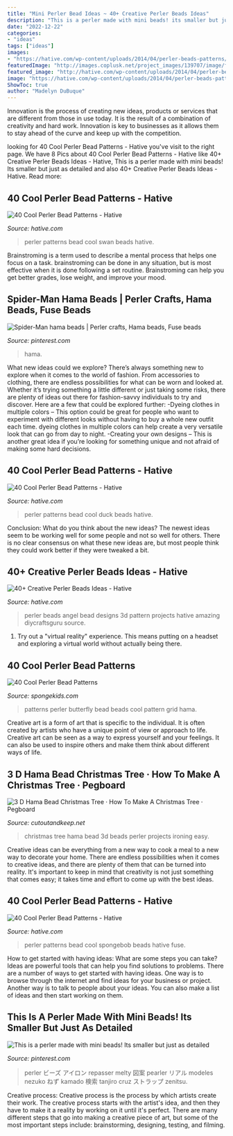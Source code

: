 ```yaml
---
title: "Mini Perler Bead Ideas ~ 40+ Creative Perler Beads Ideas"
description: "This is a perler made with mini beads! its smaller but just as detailed"
date: "2022-12-22"
categories:
- "ideas"
tags: ["ideas"]
images:
- "https://hative.com/wp-content/uploads/2014/04/perler-beads-patterns/27-duck-perler-beads-patterns.png"
featuredImage: "http://images.coplusk.net/project_images/139707/image/full_2012-12-03_13.29.58.jpg"
featured_image: "http://hative.com/wp-content/uploads/2014/04/perler-beads-ideas/40-angel-perler-beads.jpg"
image: "https://hative.com/wp-content/uploads/2014/04/perler-beads-patterns/14-spongebob-patterns.jpg"
ShowToc: true
author: "Madelyn DuBuque"
---
```



Innovation is the process of creating new ideas, products or services that are different from those in use today. It is the result of a combination of creativity and hard work. Innovation is key to businesses as it allows them to stay ahead of the curve and keep up with the competition.

	

		
looking for 40 Cool Perler Bead Patterns - Hative you've visit to the right page. We have 8 Pics about 40 Cool Perler Bead Patterns - Hative like 40+ Creative Perler Beads Ideas - Hative, This is a perler made with mini beads! Its smaller but just as detailed and also 40+ Creative Perler Beads Ideas - Hative. Read more:
		
    
## 40 Cool Perler Bead Patterns - Hative

<img loading=lazy src="https://hative.com/wp-content/uploads/2014/04/perler-beads-patterns/24-swan-perler-beads-patterns.jpg" onerror="this.onerror=null;this.src='https://tse3.mm.bing.net/th?id=OIP.y6FqSFfWbnO6-Z53TdTu2wHaGK&amp;pid=15.1';" alt="40 Cool Perler Bead Patterns - Hative">

_Source: hative.com_

>perler patterns bead cool swan beads hative. 

	

Brainstroming is a term used to describe a mental process that helps one focus on a task. brainstroming can be done in any situation, but is most effective when it is done following a set routine. Brainstroming can help you get better grades, lose weight, and improve your mood.

    
## Spider-Man Hama Beads | Perler Crafts, Hama Beads, Fuse Beads

<img loading=lazy src="https://i.pinimg.com/736x/fe/7a/72/fe7a72e644f5a6794998419d7e3d13e4.jpg" onerror="this.onerror=null;this.src='https://tse3.mm.bing.net/th?id=OIP.HqEFAS_c-yrGLDh2fDAdMgHaNK&amp;pid=15.1';" alt="Spider-Man hama beads | Perler crafts, Hama beads, Fuse beads">

_Source: pinterest.com_

>hama. 

	

What new ideas could we explore?
There’s always something new to explore when it comes to the world of fashion. From accessories to clothing, there are endless possibilities for what can be worn and looked at. Whether it’s trying something a little different or just taking some risks, there are plenty of ideas out there for fashion-savvy individuals to try and discover. Here are a few that could be explored further: 
-Dyeing clothes in multiple colors – This option could be great for people who want to experiment with different looks without having to buy a whole new outfit each time. dyeing clothes in multiple colors can help create a very versatile look that can go from day to night. 
-Creating your own designs – This is another great idea if you’re looking for something unique and not afraid of making some hard decisions.

    
## 40 Cool Perler Bead Patterns - Hative

<img loading=lazy src="https://hative.com/wp-content/uploads/2014/04/perler-beads-patterns/27-duck-perler-beads-patterns.png" onerror="this.onerror=null;this.src='https://tse3.mm.bing.net/th?id=OIP.GQeFK1iBJNphLabpWW_qrwHaIa&amp;pid=15.1';" alt="40 Cool Perler Bead Patterns - Hative">

_Source: hative.com_

>perler patterns bead cool duck beads hative. 

	

Conclusion: What do you think about the new ideas?
The newest ideas seem to be working well for some people and not so well for others. There is no clear consensus on what these new ideas are, but most people think they could work better if they were tweaked a bit.

    
## 40+ Creative Perler Beads Ideas - Hative

<img loading=lazy src="http://hative.com/wp-content/uploads/2014/04/perler-beads-ideas/40-angel-perler-beads.jpg" onerror="this.onerror=null;this.src='https://tse3.mm.bing.net/th?id=OIP.1p0xJDkgMRz-Pqb1iiiPZAHaFA&amp;pid=15.1';" alt="40+ Creative Perler Beads Ideas - Hative">

_Source: hative.com_

>perler beads angel bead designs 3d pattern projects hative amazing diycraftsguru source. 

	

1. Try out a "virtual reality" experience. This means putting on a headset and exploring a virtual world without actually being there.

    
## 40 Cool Perler Bead Patterns

<img loading=lazy src="http://spongekids.com/wp-content/uploads/2014/04/perler-beads-patterns/25-butterfly-beads-patterns.jpg" onerror="this.onerror=null;this.src='https://tse3.mm.bing.net/th?id=OIP.LvJTni7fAz3x1k0VAC8YrgHaGc&amp;pid=15.1';" alt="40 Cool Perler Bead Patterns">

_Source: spongekids.com_

>patterns perler butterfly bead beads cool pattern grid hama. 

	

Creative art is a form of art that is specific to the individual. It is often created by artists who have a unique point of view or approach to life. Creative art can be seen as a way to express yourself and your feelings. It can also be used to inspire others and make them think about different ways of life.

    
## 3 D Hama Bead Christmas Tree · How To Make A Christmas Tree · Pegboard

<img loading=lazy src="http://images.coplusk.net/project_images/139707/image/full_2012-12-03_13.29.58.jpg" onerror="this.onerror=null;this.src='https://tse2.mm.bing.net/th?id=OIP.Iq_t-RyEk4UAOcQq2FaZiAHaJ4&amp;pid=15.1';" alt="3 D Hama Bead Christmas Tree · How To Make A Christmas Tree · Pegboard">

_Source: cutoutandkeep.net_

>christmas tree hama bead 3d beads perler projects ironing easy. 

	

Creative ideas can be everything from a new way to cook a meal to a new way to decorate your home. There are endless possibilities when it comes to creative ideas, and there are plenty of them that can be turned into reality. It's important to keep in mind that creativity is not just something that comes easy; it takes time and effort to come up with the best ideas.

    
## 40 Cool Perler Bead Patterns - Hative

<img loading=lazy src="https://hative.com/wp-content/uploads/2014/04/perler-beads-patterns/14-spongebob-patterns.jpg" onerror="this.onerror=null;this.src='https://tse2.mm.bing.net/th?id=OIP.-ABpAg8TitRJoV4bKLdFWAHaHn&amp;pid=15.1';" alt="40 Cool Perler Bead Patterns - Hative">

_Source: hative.com_

>perler patterns bead cool spongebob beads hative fuse. 

	

How to get started with having ideas: What are some steps you can take?
Ideas are powerful tools that can help you find solutions to problems. There are a number of ways to get started with having ideas. One way is to browse through the internet and find ideas for your business or project. Another way is to talk to people about your ideas. You can also make a list of ideas and then start working on them.

    
## This Is A Perler Made With Mini Beads! Its Smaller But Just As Detailed

<img loading=lazy src="https://i.pinimg.com/736x/57/0d/b3/570db39d13cdd3f4e9d793a1115cef00.jpg" onerror="this.onerror=null;this.src='https://tse2.mm.bing.net/th?id=OIP.LrbckPui-XN59oA5pWitDwHaJ4&amp;pid=15.1';" alt="This is a perler made with mini beads! Its smaller but just as detailed">

_Source: pinterest.com_

>perler ビーズ アイロン repasser melty 図案 pearler リアル modeles nezuko ねず kamado 検索 tanjiro cruz ストラップ zenitsu. 

	

Creative process:
Creative process is the process by which artists create their work. The creative process starts with the artist's idea, and then they have to make it a reality by working on it until it's perfect. There are many different steps that go into making a creative piece of art, but some of the most important steps include: brainstorming, designing, testing, and filming.

